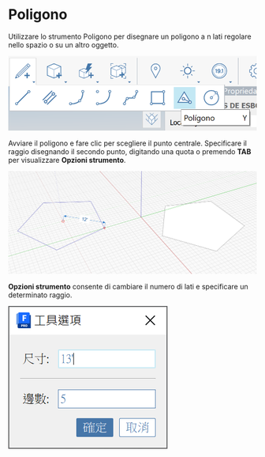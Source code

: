 # Poligono

Utilizzare lo strumento Poligono per disegnare un poligono a n lati regolare nello spazio o su un altro oggetto.

![](<../.gitbook/assets/image (9) (1).png>)

Avviare il poligono e fare clic per scegliere il punto centrale. Specificare il raggio disegnando il secondo punto, digitando una quota o premendo **TAB** per visualizzare **Opzioni strumento**.

![](<../.gitbook/assets/image (7) (1).png>)

**Opzioni strumento** consente di cambiare il numero di lati e specificare un determinato raggio.

![](<../.gitbook/assets/image (13) (1).png>)
